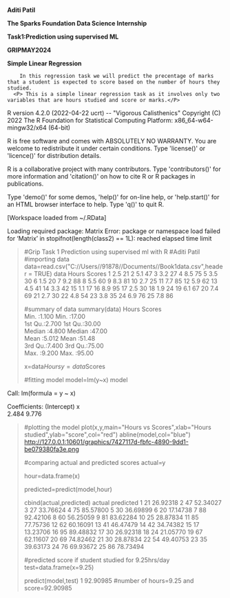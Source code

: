 **Aditi Patil**


**The Sparks Foundation Data Science Internship**


**Task1:Prediction using supervised ML**


**GRIPMAY2024**


**Simple Linear Regression**


        In this regression task we will predict the precentage of marks that a student is expected to score based on the number of hours they studied.
      <P> This is a simple linear regression task as it involves only two variables that are hours studied and score or marks.</P> 
      
R version 4.2.0 (2022-04-22 ucrt) -- "Vigorous Calisthenics"
Copyright (C) 2022 The R Foundation for Statistical Computing
Platform: x86_64-w64-mingw32/x64 (64-bit)

R is free software and comes with ABSOLUTELY NO WARRANTY.
You are welcome to redistribute it under certain conditions.
Type 'license()' or 'licence()' for distribution details.

R is a collaborative project with many contributors.
Type 'contributors()' for more information and
'citation()' on how to cite R or R packages in publications.

Type 'demo()' for some demos, 'help()' for on-line help, or
'help.start()' for an HTML browser interface to help.
Type 'q()' to quit R.

[Workspace loaded from ~/.RData]

Loading required package: Matrix
Error: package or namespace load failed for ‘Matrix’ in stopifnot(length(class2) == 1L):
 reached elapsed time limit
> #Grip Task 1 Prediction using supervised ml with R
> #Aditi Patil 
> #importing data
> data=read.csv("C://Users//91878//Documents//Book1data.csv",header = TRUE)
> data
   Hours Scores
1    2.5     21
2    5.1     47
3    3.2     27
4    8.5     75
5    3.5     30
6    1.5     20
7    9.2     88
8    5.5     60
9    8.3     81
10   2.7     25
11   7.7     85
12   5.9     62
13   4.5     41
14   3.3     42
15   1.1     17
16   8.9     95
17   2.5     30
18   1.9     24
19   6.1     67
20   7.4     69
21   2.7     30
22   4.8     54
23   3.8     35
24   6.9     76
25   7.8     86
>
> 
> #summary of data
> summary(data)
     Hours           Scores     
 Min.   :1.100   Min.   :17.00  
 1st Qu.:2.700   1st Qu.:30.00  
 Median :4.800   Median :47.00  
 Mean   :5.012   Mean   :51.48  
 3rd Qu.:7.400   3rd Qu.:75.00  
 Max.   :9.200   Max.   :95.00
>
> 
> x=data$Hours
> y=data$Scores
>
> 
> #fitting model
> model=lm(y~x)
> model

Call:
lm(formula = y ~ x)

Coefficients:
(Intercept)            x  
      2.484        9.776  

> #plotting the model
> plot(x,y,main="Hours vs Scores",xlab="Hours studied",ylab="score",col="red")
> abline(model,col="blue")
> http://127.0.0.1:10601/graphics/7427117d-fbfc-4890-9dd1-be079380fa3e.png
>
> 
> #comparing actual and predicted scores
> actual=y
>
> 
> hour=data.frame(x)
>
> 
> predicted=predict(model,hour)
>
> 
> cbind(actual,predicted)
   actual predicted
1      21  26.92318
2      47  52.34027
3      27  33.76624
4      75  85.57800
5      30  36.69899
6      20  17.14738
7      88  92.42106
8      60  56.25059
9      81  83.62284
10     25  28.87834
11     85  77.75736
12     62  60.16091
13     41  46.47479
14     42  34.74382
15     17  13.23706
16     95  89.48832
17     30  26.92318
18     24  21.05770
19     67  62.11607
20     69  74.82462
21     30  28.87834
22     54  49.40753
23     35  39.63173
24     76  69.93672
25     86  78.73494
>
> 
> #predicted score if student studied for 9.25hrs/day
> test=data.frame(x=9.25)
>
> 
> predict(model,test)
       1 
92.90985 
> #number of hours=9.25 and score=92.90985 
> 
